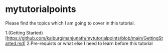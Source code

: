 # mytutorialpoints
Please find the topics which I am going to cover in this tutorial.

1.(Getting Started)[https://github.com/kalburgimanjunath/mytutorialpoints/blob/main/GettingStarted.md]
2.Pre-requists or what else I need to learn before this tutorial
